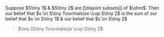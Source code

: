 Suppose $S\tiny 1$ & $S\tiny 2$ are [[disjoint subsets]] of $\ohm$. Then our belief that $s \in S\tiny 1\normalsize \cup S\tiny 2$ is the sum of our belief that $s \in S\tiny 1$ & our belief that $s \in S\tiny 2$
>	$\mu (S\tiny 1\normalsize \cup S\tiny 2$
>	